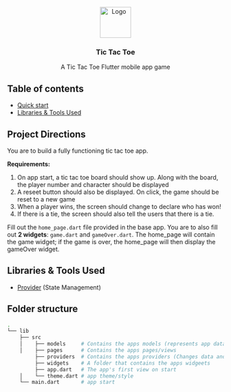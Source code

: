 <p align="center">
  <a href="https://flutter.io/">
    <img src="https://diegolaballos.com/files/images/flutter-icon.jpg" alt="Logo" width=72 height=72>
  </a>

  <h3 align="center">Tic Tac Toe</h3>

  <p align="center">
    A Tic Tac Toe Flutter mobile app game
</p>

## Table of contents

- [Quick start](#quick-start)
- [Libraries & Tools Used](#libraries-&-tools-used)

## Project Directions

You are to build a fully functioning tic tac toe app.

**Requirements:**
1) On app start, a tic tac toe board should show up. Along with the board, the player number and character should be displayed
2) A reseet button should also be displayed. On click, the game should be reset to a new game
3) When a player wins, the screen should change to declare who has won!
4) If there is a tie, the screen should also tell the users that there is a tie.

Fill out the `home_page.dart` file provided in the base app. You are to also fill out **2 widgets**: `game.dart` and `gameOver.dart`.
The home_page will contain the game widget; if the game is over, the home_page will then display the gameOver widget. 

## Libraries & Tools Used

* [Provider](https://github.com/rrousselGit/provider) (State Management)

## Folder structure

```bash
.
└── lib
    ├── src
    │    ├── models     # Contains the apps models (represents app data)
    │    ├── pages      # Contains the apps pages/views
         ├── providers  # Contains the apps providers (Changes data and provides data)
         ├── widgets    # A folder that contains the apps widgeets
         ├── app.dart   # The app's first view on start
    │    └── theme.dart # app theme/style
    └── main.dart       # app start
```